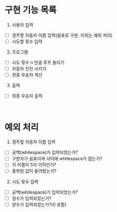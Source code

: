 # 구현 기능 목록

1. 사용자 입력

- [ ] 경주할 자동차 이름 입력(쉼표로 구분, 이외는 예외 처리)
- [ ] 시도할 횟수 입력

2. 프로그램

- [ ] 시도 횟수 n 만큼 루프 돌리기
- [ ] 자동차 전진 시키기
- [ ] 최종 우승자 계산

3. 출력

- [ ] 최종 우승자 출력

<br/>

# 예외 처리

1. 경주할 자동차 이름 입력

- [ ] 공백(whitespace)가 입력되었는가?
- [ ] 구분자가 쉼표이며 사이에 whitespace가 없는가?
- [ ] 각 이름이 5자 이하인가?
- [ ] 중복된 값이 들어왔는가?

2. 시도 횟수 입력

- [ ] 공백(whitespace)가 입력되었는가?
- [ ] 정수가 입력되었는가?
- [ ] 양수가 입력되었는가?(0 포함)
